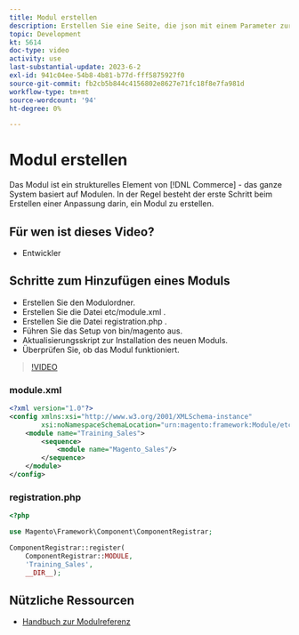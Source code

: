 ```yaml
---
title: Modul erstellen
description: Erstellen Sie eine Seite, die json mit einem Parameter zurückgibt.
topic: Development
kt: 5614
doc-type: video
activity: use
last-substantial-update: 2023-6-2
exl-id: 941c04ee-54b8-4b81-b77d-fff5875927f0
source-git-commit: fb2cb5b844c4156802e8627e71fc18f8e7fa981d
workflow-type: tm+mt
source-wordcount: '94'
ht-degree: 0%

---
```


# Modul erstellen

Das Modul ist ein strukturelles Element von [!DNL Commerce] - das ganze System basiert auf Modulen. In der Regel besteht der erste Schritt beim Erstellen einer Anpassung darin, ein Modul zu erstellen.

## Für wen ist dieses Video?

- Entwickler

## Schritte zum Hinzufügen eines Moduls

- Erstellen Sie den Modulordner.
- Erstellen Sie die Datei etc/module.xml .
- Erstellen Sie die Datei registration.php .
- Führen Sie das Setup von bin/magento aus.
- Aktualisierungsskript zur Installation des neuen Moduls.
- Überprüfen Sie, ob das Modul funktioniert.

>[!VIDEO](https://video.tv.adobe.com/v/35792?learn=on)

### module.xml

```xml
<?xml version="1.0"?>
<config xmlns:xsi="http://www.w3.org/2001/XMLSchema-instance"
        xsi:noNamespaceSchemaLocation="urn:magento:framework:Module/etc/module.xsd">
    <module name="Training_Sales">
        <sequence>
            <module name="Magento_Sales"/>
        </sequence>
    </module>
</config>
```

### registration.php

```PHP
<?php

use Magento\Framework\Component\ComponentRegistrar;

ComponentRegistrar::register(
    ComponentRegistrar::MODULE,
    'Training_Sales',
    __DIR__);
```

## Nützliche Ressourcen

- [Handbuch zur Modulreferenz](https://developer.adobe.com/commerce/php/module-reference/)
